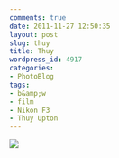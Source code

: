 ```yaml
---
comments: true
date: 2011-11-27 12:50:35
layout: post
slug: thuy
title: Thuy
wordpress_id: 4917
categories:
- PhotoBlog
tags:
- b&amp;w
- film
- Nikon F3
- Thuy Upton
---
```


![](http://ryanfitzer.com/main/wp-content/uploads/2011/11/thuy.jpg)

